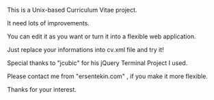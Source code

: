 This is a Unix-based Curriculum Vitae project.

It need lots of improvements.

You can edit it as you want or turn it into a flexible web application.

Just replace your informations into cv.xml file and try it!

Special thanks to "jcubic" for his jQuery Terminal Project I used.

Please contact me from "ersentekin.com" , if you make it more flexible.

Thanks for your interest.
